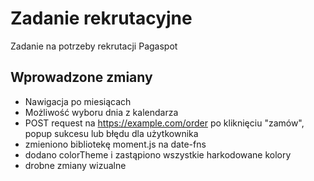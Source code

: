 # Zadanie rekrutacyjne

Zadanie na potrzeby rekrutacji Pagaspot

## Wprowadzone zmiany

- Nawigacja po miesiącach
- Możliwość wyboru dnia z kalendarza
- POST request na https://example.com/order po kliknięciu "zamów", popup sukcesu lub błędu dla użytkownika
- zmieniono bibliotekę moment.js na date-fns
- dodano colorTheme i zastąpiono wszystkie harkodowane kolory
- drobne zmiany wizualne